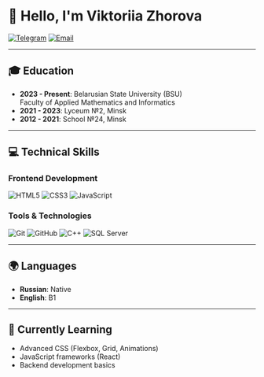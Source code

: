 # 👋 Hello, I'm Viktoriia Zhorova

[![Telegram](https://img.shields.io/badge/Telegram-2CA5E0?style=for-the-badge&logo=telegram&logoColor=white)](https://t.me/Zhoriiikkk)
[![Email](https://img.shields.io/badge/Email_Me-D14836?style=for-the-badge&logo=gmail&logoColor=white)](mailto:viktoriiazhorova.24@gmail.com?subject=Contact%20from%20GitHub)

---

## 🎓 Education
- **2023 - Present**: Belarusian State University (BSU)  
  Faculty of Applied Mathematics and Informatics
- **2021 - 2023**: Lyceum №2, Minsk  
- **2012 - 2021**: School №24, Minsk

---

## 💻 Technical Skills
### Frontend Development
![HTML5](https://img.shields.io/badge/HTML5-E34F26?style=flat&logo=html5&logoColor=white)
![CSS3](https://img.shields.io/badge/CSS3-1572B6?style=flat&logo=css3&logoColor=white)
![JavaScript](https://img.shields.io/badge/JavaScript-F7DF1E?style=flat&logo=javascript&logoColor=black)

### Tools & Technologies
![Git](https://img.shields.io/badge/Git-F05032?style=flat&logo=git&logoColor=white)
![GitHub](https://img.shields.io/badge/GitHub-181717?style=flat&logo=github&logoColor=white)
![C++](https://img.shields.io/badge/C++-00599C?style=flat&logo=c%2B%2B&logoColor=white)
![SQL Server](https://img.shields.io/badge/SQL_Server-CC2927?style=flat&logo=microsoft-sql-server&logoColor=white)

---

## 🌍 Languages
- **Russian**: Native
- **English**: B1

---



## 🌱 Currently Learning
- Advanced CSS (Flexbox, Grid, Animations)
- JavaScript frameworks (React)
- Backend development basics
